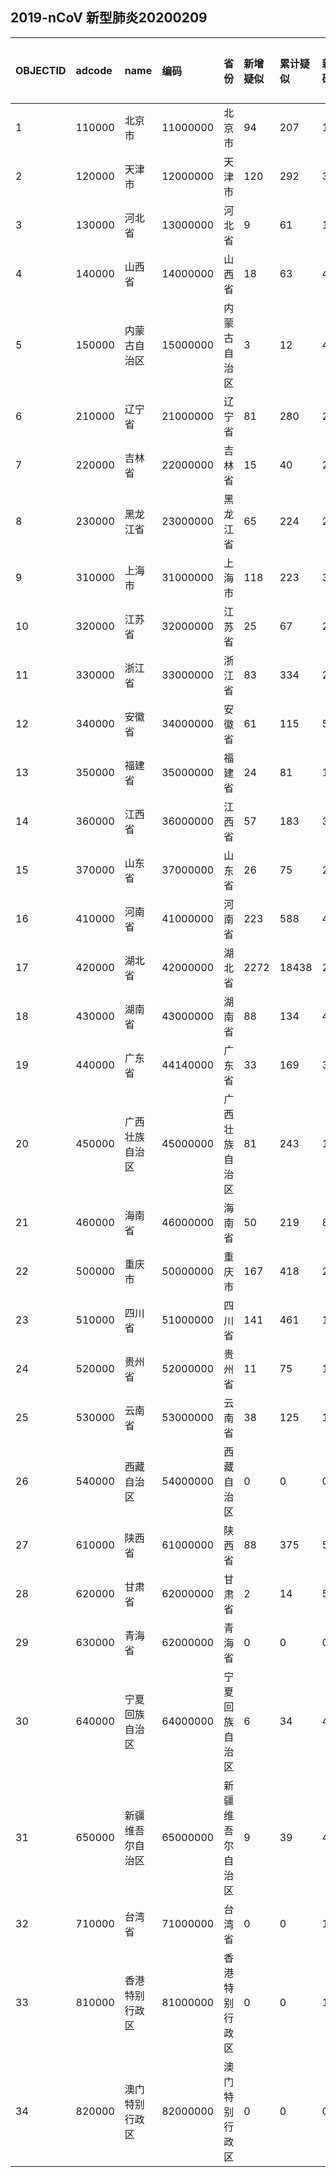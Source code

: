 ## 2019-nCoV 新型肺炎20200209
|OBJECTID|adcode|name|编码|省份|新增疑似|累计疑似|新增确诊|累计确诊|新增死亡|累计死亡|type1|type2|Shape_Length|Shape_Area||:---|:---|:---|:---|:---|:---|:---|:---|:---|:---|:---|:---|:---|:---|:---||1|110000|北京市|11000000|北京市|94|207|11|337|0|2|||7.791988055957414|1.7391013439945038||2|120000|天津市|12000000|天津市|120|292|3|91|0|1|||6.56761331170688|1.2798090601840222||3|130000|河北省|13000000|河北省|9|61|12|218|0|2|||43.05924937022302|19.75568856485794||4|140000|山西省|14000000|山西省|18|63|4|119|0|0|||22.739040243042034|15.989232281120122||5|150000|内蒙古自治区|15000000|内蒙古自治区|3|12|4|58|0|0|||129.04214063312202|128.8856826351968||6|210000|辽宁省|21000000|辽宁省|81|280|2|107|0|0|||28.924995398408235|15.880823107873054||7|220000|吉林省|22000000|吉林省|15|40|2|80|0|1|||36.19528641305088|21.31945845723598||8|230000|黑龙江省|23000000|黑龙江省|65|224|24|331|1|7|||63.587145575516494|54.6714001263124||9|310000|上海市|31000000|上海市|118|223|3|295|0|1|||6.50718040506812|0.7291148367789883||10|320000|江苏省|32000000|江苏省|25|67|24|492|0|0|||23.1597384105639|10.006161827735294||11|330000|浙江省|33000000|浙江省|83|334|29|1104|0|0|||21.650717661964322|9.855202993482473||12|340000|安徽省|34000000|安徽省|61|115|51|830|2|3|||26.298905816178067|13.350318977264505||13|350000|福建省|35000000|福建省|24|81|11|261|0|0|||24.98990269504824|11.221573071393916||14|360000|江西省|36000000|江西省|57|183|32|771|1|1|||24.428570394270007|15.271025546749568||15|370000|山东省|37000000|山东省|26|75|24|459|0|1|||28.185542681962506|15.803268558395285||16|410000|河南省|41000000|河南省|223|588|40|1073|0|6|||27.37052248229922|16.131381088163995||17|420000|湖北省|42000000|湖北省|2272|18438|2618|29631|91|871|||31.28070211636066|17.58445001878153||18|430000|湖南省|43000000|湖南省|88|134|41|879|0|1|||31.661880230200726|19.36849652528964||19|440000|广东省|44140000|广东省|33|169|31|1151|0|1|||34.38159706854542|15.985167543602977||20|450000|广西壮族自治区|45000000|广西壮族自治区|81|243|15|210|0|1|||31.035656040794393|21.04853302763118||21|460000|海南省|46000000|海南省|50|219|8|136|1|3|||14.93261544529402|3.3859270432704545||22|500000|重庆市|50000000|重庆市|167|418|22|468|0|2|||23.74482738849844|7.709646471318434||23|510000|四川省|51000000|四川省|141|461|19|405|0|1|||53.68580421259556|45.76975667724359||24|520000|贵州省|52000000|贵州省|11|75|13|109|0|1|||29.749737997890787|16.001778809586497||25|530000|云南省|53000000|云南省|38|125|1|141|0|0|||51.4550868367449|34.27715852268181||26|540000|西藏自治区|54000000|西藏自治区|0|0|0|1|0|0|||70.65248729867406|114.22635582941024||27|610000|陕西省|61000000|陕西省|88|375|5|213|0|0|||35.42429538779733|20.385755736771078||28|620000|甘肃省|62000000|甘肃省|2|14|5|85|1|2|||74.55372891928658|43.65255526142007||29|630000|青海省|62000000|青海省|0|0|0|18|0|0|||56.96203279850042|69.39847930769355||30|640000|宁夏回族自治区|64000000|宁夏回族自治区|6|34|4|49|0|0|||16.537998028984457|5.288977125681047||31|650000|新疆维吾尔自治区|65000000|新疆维吾尔自治区|9|39|4|49|0|0|||80.72368260632543|175.10146009842805||32|710000|台湾省|71000000|台湾省|0|0|1|18|0|0|||9.350549086097068|3.381774533788389||33|810000|香港特别行政区|81000000|香港特别行政区|0|0|10|36|0|1|||1.9714110570471242|0.10906663857198397||34|820000|澳门特别行政区|82000000|澳门特别行政区|0|0|0|10|0|0|||0.25348568866250076|0.0025663046660034097|